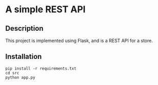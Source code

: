 # A simple REST API

## Description

This project is implemented using Flask, and is a REST API for a store.

## Installation

```
pip install -r requirements.txt
cd src
python app.py
```